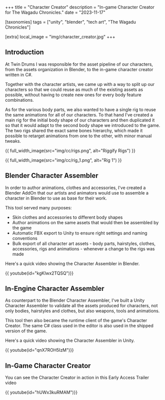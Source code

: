 +++
title = "Character Creator"
description = "In-game Character Creator for The Wagadu Chronicles."
date = "2023-11-17"

[taxonomies]
tags = ["unity", "blender", "tech art", "The Wagadu Chronicles"]

[extra]
local_image = "img/character_creator.jpg"
+++

## Introduction

At Twin Drums I was responsible for the asset pipeline of our characters, from the assets organization in Blender, to the in-game character creator written in C#.

Together with the character artists, we came up with a way to split up our characters so that we could reuse as much of the existing assets as possible, without having to create new ones for every body feature combinations.

As for the various body parts, we also wanted to have a single rig to reuse the same animations for all of our characters. To that hand I've created a main rig for the initial body shape of our characters and then duplicated it so that it would adapt to the second body shape we introduced to the game.
The two rigs shared the exact same bones hierarchy, which made it possible to retarget animations from one to the other, with minor manual tweaks.

{{ full_width_image(src="img/cc/rigs.png", alt="Riggify Rigs") }}

{{ full_width_image(src="img/cc/rig_1.png", alt="Rig 1") }}

## Blender Character Assembler

In order to author animations, clothes and accessories, I've created a Blender AddOn that our artists and animators would use to assemble a character in Blender to use as base for their work.

This tool served many purposes:

- Skin clothes and accessories to different body shapes
- Author animations on the same assets that would then be assembled by the game
- Automatic FBX export to Unity to ensure right settings and naming conventions
- Bulk export of all character art assets - body parts, hairstyles, clothes, accessories, rigs and animations - whenever a change to the rigs was made

Here's a quick video showing the Character Assembler in Blender.

{{ youtube(id="kgKIwx2TQSQ")}}

## In-Engine Character Assembler

As counterpart to the Blender Character Assembler, I've built a Unity Character Assembler to validate all the assets produced for characters, not only bodies, hairstyles and clothes, but also weapons, tools and animations.

This tool then also became the runtime client of the game's Character Creator. The same C# class used in the editor is also used in the shipped version of the game.

Here's a quick video showing the Character Assembler in Unity.

{{ youtube(id="qnX7ROH5IzM")}}

## In-Game Character Creator

You can see the Character Creator in action in this Early Access Trailer video

{{ youtube(id="hUWx3kuRMAM")}}